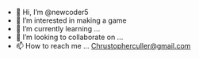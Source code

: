 - 👋 Hi, I’m @newcoder5
- 👀 I’m interested in making a game
- 🌱 I’m currently learning ...
- 💞️ I’m looking to collaborate on ...
- 📫 How to reach me ... Chrustopherculler@gmail.com

<!---
newcoder5/newcoder5 is a ✨ special ✨ repository because its `README.md` (this file) appears on your GitHub profile.
You can click the Preview link to take a look at your changes.
--->
